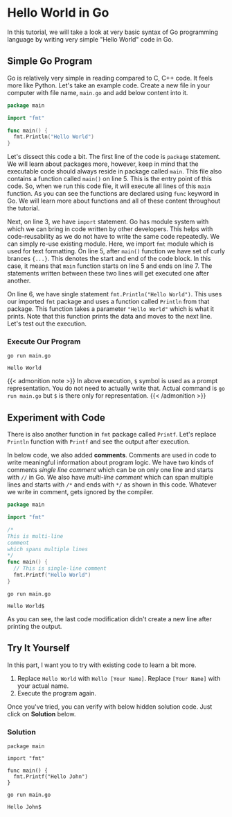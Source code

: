# Hello World in Go

In this tutorial, we will take a look at very basic syntax of Go programming language by writing very simple "Hello World" code in Go.

## Simple Go Program

Go is relatively very simple in reading compared to C, C++ code. It feels more like Python. Let's take an example code. Create a new file in your computer with file name, `main.go` and add below content into it.

```go
package main

import "fmt"

func main() {
  fmt.Println("Hello World")
}
```

Let's dissect this code a bit.
The first line of the code is `package` statement. We will learn about packages more, however, keep in mind that the executable code should always reside in package called `main`. This file also contains a function called `main()` on line 5. This is the entry point of this code. So, when we run this code file, it will execute all lines of this `main` function. As you can see the functions are declared using `func` keyword in Go. We will learn more about functions and all of these content throughout the tutorial.

Next, on line 3, we have `import` statement. Go has module system with which we can bring in code written by other developers. This helps with code-reusability as we do not have to write the same code repeatedly. We can simply re-use existing module. Here, we import `fmt` module which is used for text formatting. On line 5, after `main()` function we have set of curly brances `{...}`. This denotes the start and end of the code block. In this case, it means that `main` function starts on line 5 and ends on line 7. The statements written between these two lines will get executed one after another.

On line 6, we have single statement `fmt.Println("Hello World")`. This uses our imported `fmt` package and uses a function called `Println` from that package. This function takes a parameter `"Hello World"` which is what it prints. Note that this function prints the data and moves to the next line. Let's test out the execution.

### Execute Our Program

```bash{ .show-prompt lineNos=false }
go run main.go
```
```output{ lineNos=false }
Hello World
```

{{< admonition note >}}
In above execution, `$` symbol is used as a prompt representation. You do not need to actually write that. Actual command is `go run main.go` but `$` is there only for representation.
{{< /admonition >}}

## Experiment with Code

There is also another function in `fmt` package called `Printf`. Let's replace `Println` function with `Printf` and see the output after execution.

In below code, we also added **comments**. Comments are used in code to write meaningful information about program logic. We have two kinds of comments *single line comment* which can be on only one line and starts with `//` in Go. We also have *multi-line comment* which can span multiple lines and starts with `/*` and ends with `*/` as shown in this code. Whatever we write in comment, gets ignored by the compiler.

```go
package main

import "fmt"

/*
This is multi-line
comment 
which spans multiple lines
*/
func main() {
  // This is single-line comment
  fmt.Printf("Hello World") 
}
```

```bash{ .show-prompt lineNos=false }
go run main.go
```
```{ lineNos=false }
Hello World$
```
As you can see, the last code modification didn't create a new line after printing the output. 

## Try It Yourself

In this part, I want you to try with existing code to learn a bit more.

1. Replace `Hello World` with `Hello [Your Name]`. Replace `[Your Name]` with your actual name.
2. Execute the program again.

Once you've tried, you can verify with below hidden solution code. Just click on **Solution** below.

### Solution

```go{ filename=main.go }
package main

import "fmt"

func main() {
  fmt.Printf("Hello John")
}
```

```bash{ .show-prompt lineNos=false }
go run main.go
```
```{ lineNos=false }
Hello John$
```